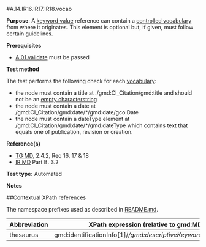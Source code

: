 #A.14.IR16.IR17.IR18.vocab

**Purpose**: A [keyword value](A.13.IR13.keyword.md) reference can contain a [controlled vocabulary](#thesaurus) from where it originates. This element is optional but, if given, must follow certain guidelines.

**Prerequisites**
* [A.01.validate](A.01.validate.md) must be passed

**Test method**

The test performs the following check for each [vocabulary](#thesaurus):
* the node must contain a title at ./gmd:CI_Citation/gmd:title and should not be an [empty characterstring](./README.md#emptychar)
* the node must contain a date at /gmd:CI_Citation/gmd:date/*/gmd:date/gco:Date
* the node must contain a dateType element at /gmd:CI_Citation/gmd:date/*/gmd:dateType which contains text that equals one of publication, revision or creation.


**Reference(s)**	 

* [TG MD](./README.md#ref_TG_MD), 2.4.2, Req 16, 17 & 18
* [IR MD](README.md#ref_IR_MD) Part B. 3.2

**Test type:** Automated

**Notes**

##Contextual XPath references

The namespace prefixes used as described in [README.md](./README.md#namespaces).

Abbreviation                                   |  XPath expression (relative to gmd:MD_Metadata)
-----------------------------------------------| -------------------------------------------------------------------------
<a name="thesaurus"></a> thesaurus  | gmd:identificationInfo[1]/*/gmd:descriptiveKeywords/*/gmd:thesaurusName
